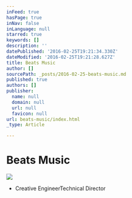 ```yaml
---
inFeed: true
hasPage: true
inNav: false
inLanguage: null
starred: true
keywords: []
description: ''
datePublished: '2016-02-25T19:21:34.330Z'
dateModified: '2016-02-25T19:21:28.627Z'
title: Beats Music
author: []
sourcePath: _posts/2016-02-25-beats-music.md
published: true
authors: []
publisher:
  name: null
  domain: null
  url: null
  favicon: null
url: beats-music/index.html
_type: Article

---
```

# Beats Music
![](https://the-grid-user-content.s3-us-west-2.amazonaws.com/5e7342fc-d7aa-4dc7-a38d-d126b77e7ad6.jpg)

* Creative EngineerTechnical Director
